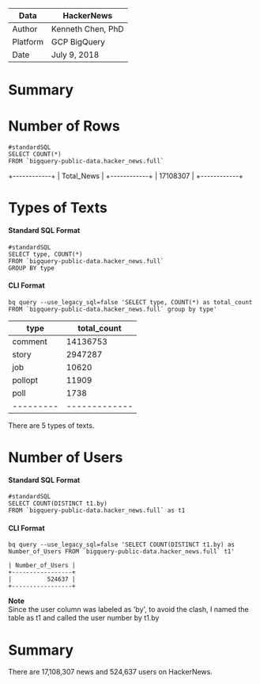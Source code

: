|Data | HackerNews |
|---------|-------------|
|Author | Kenneth Chen, PhD|
|Platform | GCP BigQuery |
|Date | July 9, 2018 |

# Summary

# Number of Rows
```
#standardSQL
SELECT COUNT(*)
FROM `bigquery-public-data.hacker_news.full` 
```

+------------+
| Total_News |
+------------+
|   17108307 |
+------------+


# Types of Texts
#### Standard SQL Format  
```
#standardSQL  
SELECT type, COUNT(*)  
FROM `bigquery-public-data.hacker_news.full`   
GROUP BY type  
```

#### CLI Format  
```
bq query --use_legacy_sql=false 'SELECT type, COUNT(*) as total_count FROM `bigquery-public-data.hacker_news.full` group by type'
```


|  type   | total_count |
|---------|-------------|
| comment |    14136753 |
| story   |     2947287 |
| job     |       10620 |
| pollopt |       11909 |
| poll    |        1738 |
|---------|-------------|

There are 5 types of texts.  

# Number of Users
#### Standard SQL Format  
```
#standardSQL
SELECT COUNT(DISTINCT t1.by)
FROM `bigquery-public-data.hacker_news.full` as t1
```

#### CLI Format  
```
bq query --use_legacy_sql=false 'SELECT COUNT(DISTINCT t1.by) as Number_of_Users FROM `bigquery-public-data.hacker_news.full` t1'
```

```
| Number_of_Users |
+-----------------+
|          524637 |
+-----------------+
```

**Note**  
Since the user column was labeled as 'by', to avoid the clash, I named the table as t1 and called the user number by t1.by

# Summary
There are 17,108,307 news and 524,637 users on HackerNews. 

